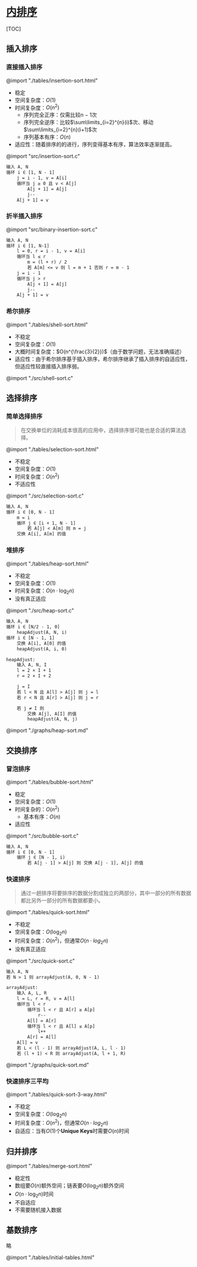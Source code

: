 <link rel="stylesheet" href="https://zhmhbest.gitee.io/hellomathematics/style/index.css">
<script src="https://zhmhbest.gitee.io/hellomathematics/style/index.js"></script>

# [内排序](../index.html)

[TOC]

## 插入排序

### 直接插入排序

@import "./tables/insertion-sort.html"

- 稳定
- 空间复杂度：$O(1)$
- 时间复杂度：$O(n^2)$
  - 序列完全正序：仅需比较$n-1$次
  - 序列完全逆序：比较$\sum\limits_{i=2}^{n}(i)$次、移动$\sum\limits_{i=2}^{n}(i+1)$次
  - 序列基本有序：$O(n)$
- 适应性：随着排序的的进行，序列变得基本有序，算法效率逐渐提高。

@import "src/insertion-sort.c"

```txt
输入 A, N
循环 i ∈ [1, N - 1]
    j = i - 1, v = A[i]
    循环当 j ≥ 0 且 v < A[j]
        A[j + 1] = A[j]
        j--
    A[j + 1] = v
```

### 折半插入排序

@import "src/binary-insertion-sort.c"

```txt
输入 A, N
循环 i ∈ [1, N-1]
    l = 0, r = i - 1, v = A[i]
    循环当 l ≤ r
        m = (l + r) / 2
        若 A[m] <= v 则 l = m + 1 否则 r = m - 1
    j = i - 1
    循环当 j > r
        A[j + 1] = A[j]
        j--
    A[j + 1] = v
```

### 希尔排序

@import "./tables/shell-sort.html"

- 不稳定
- 空间复杂度：$O(1)$
- 大概时间复杂度：$O(n^{\frac{3}{2}})$（由于数学问题，无法准确描述）
- 适应性：由于希尔排序基于插入排序，希尔排序继承了插入排序的自适应性，但适应性较直接插入排序弱。

@import "./src/shell-sort.c"

## 选择排序

### 简单选择排序

>在交换单位的消耗成本很高的应用中，选择排序很可能也是合适的算法选择。

@import "./tables/selection-sort.html"

- 不稳定
- 空间复杂度：$O(1)$
- 时间复杂度：$O(n^2)$
- 不适应性

@import "./src/selection-sort.c"

```txt
输入 A, N
循环 i ∈ [0, N - 1]
    m = i
    循环 j ∈ [i + 1, N - 1]
        若 A[j] < A[m] 则 m = j
    交换 A[i], A[m] 的值
```

### 堆排序

@import "./tables/heap-sort.html"

- 不稳定
- 空间复杂度：$O(1)$
- 时间复杂度：$O(n \cdot \log_{2}n)$
- 没有真正适应

@import "./src/heap-sort.c"

```txt
输入 A, N
循环 i ∈ [N/2 - 1, 0]
    heapAdjust(A, N, i)
循环 i ∈ [N - 1, 1]
    交换 A[i], A[0] 的值
    heapAdjust(A, i, 0)

heapAdjust:
    输入 A, N, I
    l = 2 × I + 1
    r = 2 × I + 2

    j = I
    若 l < N 且 A[l] > A[j] 则 j = l
    若 r < N 且 A[r] > A[j] 则 j = r

    若 j ≠ I 则
        交换 A[j], A[I] 的值
        heapAdjust(A, N, j)
```

@import "./graphs/heap-sort.md"

## 交换排序

### 冒泡排序

@import "./tables/bubble-sort.html"

- 稳定
- 空间复杂度：$O(1)$
- 时间复杂的：$O(n^2)$
  - 基本有序：$O(n)$
- 适应性

@import "./src/bubble-sort.c"

```txt
输入 A, N
循环 i ∈ [0, N - 1]
    循环 j ∈ [N - 1, i)
        若 A[j - 1] > A[j] 则 交换 A[j - 1], A[j] 的值
```

### 快速排序

>通过一趟排序将要排序的数据分割成独立的两部分，其中一部分的所有数据都比另外一部分的所有数据都要小。

@import "./tables/quick-sort.html"

- 不稳定
- 空间复杂度：$O(\log_{2}n)$
- 时间复杂度：$O(n^2)$，但通常$O(n \cdot log_{2}n)$
- 没有真正适应

@import "./src/quick-sort.c"

```txt
输入 A, N
若 N > 1 则 arrayAdjust(A, 0, N - 1)

arrayAdjust:
    输入 A, L, R
    l = L, r = R, v = A[l]
    循环当 l < r
        循环当 l < r 且 A[r] ≥ A[p]
            r--
        A[l] = A[r]
        循环当 l < r 且 A[l] ≤ A[p]
            l++
        A[r] = A[l]
    A[l] = v
    若 L < (l - 1) 则 arrayAdjust(A, L, l - 1)
    若 (l + 1) < R 则 arrayAdjust(A, l + 1, R)
```

@import "./graphs/quick-sort.md"

### 快速排序三平均

@import "./tables/quick-sort-3-way.html"

- 不稳定
- 空间复杂度：$O(\log_{2}n)$
- 时间复杂度：$O(n^2)$，但通常$O(n \cdot log_{2}n)$
- 自适应：当有$O(1)$个**Unique Keys**时需要$O(n)$时间

## 归并排序

@import "./tables/merge-sort.html"

- 稳定性
- 数组要$O(n)$额外空间；链表要$O(\log_{2}n)$额外空间
- $O(n \cdot \log_{2}n)$时间
- 不自适应
- 不需要随机接入数据

## 基数排序

略

<!-- 用于刷新GIF -->
@import "./tables/initial-tables.html"

